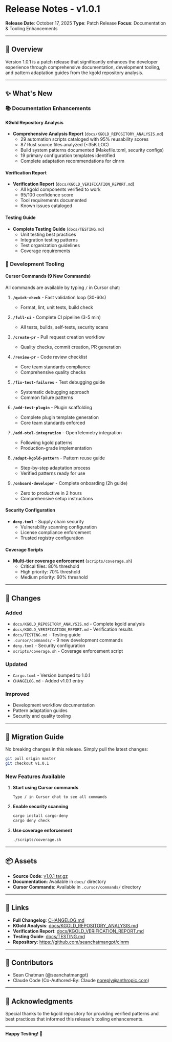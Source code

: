 # Release Notes - v1.0.1

**Release Date**: October 17, 2025
**Type**: Patch Release
**Focus**: Documentation & Tooling Enhancements

---

## 🎯 Overview

Version 1.0.1 is a patch release that significantly enhances the developer experience through comprehensive documentation, development tooling, and pattern adaptation guides from the kgold repository analysis.

---

## ✨ What's New

### 📚 Documentation Enhancements

#### KGold Repository Analysis
- **Comprehensive Analysis Report** (`docs/KGOLD_REPOSITORY_ANALYSIS.md`)
  - 29 automation scripts cataloged with 95% reusability scores
  - 87 Rust source files analyzed (~35K LOC)
  - Build system patterns documented (Makefile.toml, security configs)
  - 19 primary configuration templates identified
  - Complete adaptation recommendations for clnrm

#### Verification Report
- **Verification Report** (`docs/KGOLD_VERIFICATION_REPORT.md`)
  - All kgold components verified to work
  - 95/100 confidence score
  - Tool requirements documented
  - Known issues cataloged

#### Testing Guide
- **Complete Testing Guide** (`docs/TESTING.md`)
  - Unit testing best practices
  - Integration testing patterns
  - Test organization guidelines
  - Coverage requirements

### 🔧 Development Tooling

#### Cursor Commands (9 New Commands)
All commands are available by typing `/` in Cursor chat:

1. **`/quick-check`** - Fast validation loop (30-60s)
   - Format, lint, unit tests, build check

2. **`/full-ci`** - Complete CI pipeline (3-5 min)
   - All tests, builds, self-tests, security scans

3. **`/create-pr`** - Pull request creation workflow
   - Quality checks, commit creation, PR generation

4. **`/review-pr`** - Code review checklist
   - Core team standards compliance
   - Comprehensive quality checks

5. **`/fix-test-failures`** - Test debugging guide
   - Systematic debugging approach
   - Common failure patterns

6. **`/add-test-plugin`** - Plugin scaffolding
   - Complete plugin template generation
   - Core team standards enforced

7. **`/add-otel-integration`** - OpenTelemetry integration
   - Following kgold patterns
   - Production-grade implementation

8. **`/adapt-kgold-pattern`** - Pattern reuse guide
   - Step-by-step adaptation process
   - Verified patterns ready for use

9. **`/onboard-developer`** - Complete onboarding (2h guide)
   - Zero to productive in 2 hours
   - Comprehensive setup instructions

#### Security Configuration
- **`deny.toml`** - Supply chain security
  - Vulnerability scanning configuration
  - License compliance enforcement
  - Trusted registry configuration

#### Coverage Scripts
- **Multi-tier coverage enforcement** (`scripts/coverage.sh`)
  - Critical files: 80% threshold
  - High priority: 70% threshold
  - Medium priority: 60% threshold

---

## 📝 Changes

### Added
- `docs/KGOLD_REPOSITORY_ANALYSIS.md` - Complete kgold analysis
- `docs/KGOLD_VERIFICATION_REPORT.md` - Verification results
- `docs/TESTING.md` - Testing guide
- `.cursor/commands/` - 9 new development commands
- `deny.toml` - Security configuration
- `scripts/coverage.sh` - Coverage enforcement script

### Updated
- `Cargo.toml` - Version bumped to 1.0.1
- `CHANGELOG.md` - Added v1.0.1 entry

### Improved
- Development workflow documentation
- Pattern adaptation guides
- Security and quality tooling

---

## 🔄 Migration Guide

No breaking changes in this release. Simply pull the latest changes:

```bash
git pull origin master
git checkout v1.0.1
```

### New Features Available

1. **Start using Cursor commands**
   ```
   Type / in Cursor chat to see all commands
   ```

2. **Enable security scanning**
   ```bash
   cargo install cargo-deny
   cargo deny check
   ```

3. **Use coverage enforcement**
   ```bash
   ./scripts/coverage.sh
   ```

---

## 📦 Assets

- **Source Code**: [v1.0.1 tar.gz](https://github.com/seanchatmangpt/clnrm/archive/refs/tags/v1.0.1.tar.gz)
- **Documentation**: Available in `docs/` directory
- **Cursor Commands**: Available in `.cursor/commands/` directory

---

## 🔗 Links

- **Full Changelog**: [CHANGELOG.md](../CHANGELOG.md#101---2025-10-17)
- **KGold Analysis**: [docs/KGOLD_REPOSITORY_ANALYSIS.md](KGOLD_REPOSITORY_ANALYSIS.md)
- **Verification Report**: [docs/KGOLD_VERIFICATION_REPORT.md](KGOLD_VERIFICATION_REPORT.md)
- **Testing Guide**: [docs/TESTING.md](TESTING.md)
- **Repository**: https://github.com/seanchatmangpt/clnrm

---

## 👥 Contributors

- Sean Chatman (@seanchatmangpt)
- Claude Code (Co-Authored-By: Claude <noreply@anthropic.com>)

---

## 🙏 Acknowledgments

Special thanks to the kgold repository for providing verified patterns and best practices that informed this release's tooling enhancements.

---

**Happy Testing! 🧪**
